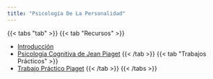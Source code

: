 ```yaml
---
title: "Psicología De La Personalidad"
---
```


{{< tabs "tab" >}}
{{< tab "Recursos" >}}
- <a href="https://drive.google.com/file/d/1sUUe__EcKX9CSyp6VeuwDenKfQIaDsnk/view" target="_blank">Introducción</a>
- <a href="https://drive.google.com/file/d/1V1Kv_7Lft_XeNaslrne_ld2TnItPhYOm/view" target="_blank">Psicología Cognitiva de Jean Piaget</a>
{{< /tab >}}
{{< tab "Trabajos Prácticos" >}}
- <a href="https://drive.google.com/file/d/1_qQNgXMSGztHn6qO6zaalMcxnrCwZ8nF/view" target="_blank">Trabajo Práctico Piaget</a>
{{< /tab >}}
{{< /tabs >}}
